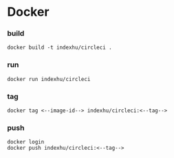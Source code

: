 
# Docker

### build
```
docker build -t indexhu/circleci .
```

### run
```
docker run indexhu/circleci
```

### tag
```
docker tag <--image-id--> indexhu/circleci:<--tag-->
```

### push
```
docker login
docker push indexhu/circleci:<--tag-->
```
